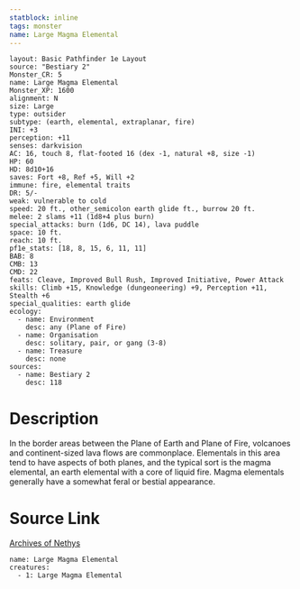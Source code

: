 ```yaml
---
statblock: inline
tags: monster
name: Large Magma Elemental
---
```

```statblock
layout: Basic Pathfinder 1e Layout
source: "Bestiary 2"
Monster_CR: 5
name: Large Magma Elemental
Monster_XP: 1600
alignment: N
size: Large
type: outsider
subtype: (earth, elemental, extraplanar, fire)
INI: +3
perception: +11
senses: darkvision
AC: 16, touch 8, flat-footed 16 (dex -1, natural +8, size -1)
HP: 60
HD: 8d10+16
saves: Fort +8, Ref +5, Will +2
immune: fire, elemental traits
DR: 5/-
weak: vulnerable to cold
speed: 20 ft., other_semicolon earth glide ft., burrow 20 ft.
melee: 2 slams +11 (1d8+4 plus burn)
special_attacks: burn (1d6, DC 14), lava puddle
space: 10 ft.
reach: 10 ft.
pf1e_stats: [18, 8, 15, 6, 11, 11]
BAB: 8
CMB: 13
CMD: 22
feats: Cleave, Improved Bull Rush, Improved Initiative, Power Attack
skills: Climb +15, Knowledge (dungeoneering) +9, Perception +11, Stealth +6
special_qualities: earth glide
ecology:
  - name: Environment
    desc: any (Plane of Fire)
  - name: Organisation
    desc: solitary, pair, or gang (3-8)
  - name: Treasure
    desc: none
sources:
  - name: Bestiary 2
    desc: 118
```
# Description
In the border areas between the Plane of Earth and Plane of Fire, volcanoes and continent-sized lava flows are commonplace. Elementals in this area tend to have aspects of both planes, and the typical sort is the magma elemental, an earth elemental with a core of liquid fire. Magma elementals generally have a somewhat feral or bestial appearance.
# Source Link
[Archives of Nethys](https://aonprd.com/MonsterDisplay.aspx?ItemName=Large%20Magma%20Elemental)
```encounter-table
name: Large Magma Elemental
creatures:
  - 1: Large Magma Elemental
```
